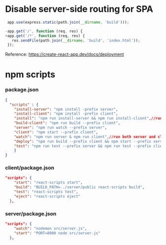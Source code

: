 # Disable server-side routing for SPA

```js
 app.use(express.static(path.join(__dirname, 'build')));

-app.get('/', function (req, res) {
+app.get('/*', function (req, res) {
   res.sendFile(path.join(__dirname, 'build', 'index.html'));
 });
```

Reference: https://create-react-app.dev/docs/deployment

# npm scripts

### package.json

```json
{
  "scripts" : {
  	"install-server": "npm install -prefix server",
    "install-client": "npm install -prefix client",
    "install": "npm run install-server && npm run install-client",//run install-server then run install-client one after another
    "build-client": "npm run build --prefix client",
    "server": "npm run watch --prefix server",
    "client": "npm start --prefix client",
    "watch": "npm run server & npm run client",//run both server and client parallelly
    "deploy": "npm run build --prefix client && npm start --prefix server",
    "test": "npm run test --prefix server && npm run test --prefix client"
	}
}
```

### client/package.json

```json
"scripts": {
    "start": "react-scripts start",
    "build": "BUILD_PATH=../server/public react-scripts build",
    "test": "react-scripts test",
    "eject": "react-scripts eject"
  },
```

### server/package.json

```json
"scripts": {
    "watch": "nodemon src/server.js",
    "start": "PORT=8000 node src/server.js"
  },
```

